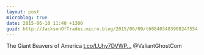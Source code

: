 ```yaml
---
layout: post
microblog: true
date: 2015-06-10 11:40 +1300
guid: http://JacksonOfTrades.micro.blog/2015/06/09/t608403403908247554.html
---
```

The Giant Beavers of America [t.co/LUhy7DVWP...](http://t.co/LUhy7DVWPr) @ValiantGhostCom
